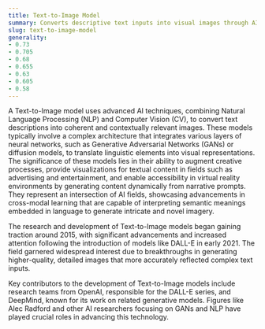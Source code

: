 ```yaml
---
title: Text-to-Image Model
summary: Converts descriptive text inputs into visual images through AI-generated interpretations.
slug: text-to-image-model
generality:
- 0.73
- 0.705
- 0.68
- 0.655
- 0.63
- 0.605
- 0.58
---
```


A Text-to-Image model uses advanced AI techniques, combining Natural Language Processing (NLP) and Computer Vision (CV), to convert text descriptions into coherent and contextually relevant images. These models typically involve a complex architecture that integrates various layers of neural networks, such as Generative Adversarial Networks (GANs) or diffusion models, to translate linguistic elements into visual representations. The significance of these models lies in their ability to augment creative processes, provide visualizations for textual content in fields such as advertising and entertainment, and enable accessibility in virtual reality environments by generating content dynamically from narrative prompts. They represent an intersection of AI fields, showcasing advancements in cross-modal learning that are capable of interpreting semantic meanings embedded in language to generate intricate and novel imagery.

The research and development of Text-to-Image models began gaining traction around 2015, with significant advancements and increased attention following the introduction of models like DALL-E in early 2021. The field garnered widespread interest due to breakthroughs in generating higher-quality, detailed images that more accurately reflected complex text inputs.

Key contributors to the development of Text-to-Image models include research teams from OpenAI, responsible for the DALL-E series, and DeepMind, known for its work on related generative models. Figures like Alec Radford and other AI researchers focusing on GANs and NLP have played crucial roles in advancing this technology.